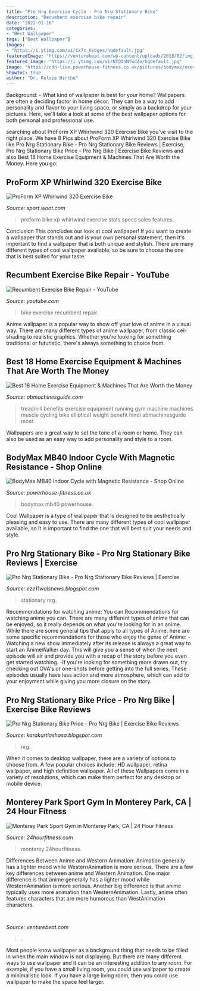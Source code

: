 ```yaml
---
title: "Pro Nrg Exercise Cycle : Pro Nrg Stationary Bike"
description: "Recumbent exercise bike repair"
date: "2022-01-16"
categories:
- "Best Wallpaper"
tags: ["Best Wallpaper"]
images:
- "https://i.ytimg.com/vi/Cx7c_Ksbges/hqdefault.jpg"
featuredImage: "https://venturebeat.com/wp-content/uploads/2018/02/img_0049.jpg?w=800"
featured_image: "https://i.ytimg.com/vi/NfQQhNYwdZo/hqdefault.jpg"
image: "https://cdn-live.powerhouse-fitness.co.uk/pictures/bodymax/exercise_bikes/CVEB2709/BodyMax_MB40_hero1_1600_1600.jpg"
ShowToc: true
author: "Dr. Kelsie Hirthe"
---
```



Background: - What kind of wallpaper is best for your home?
Wallpapers are often a deciding factor in home décor. They can be a way to add personality and flavor to your living space, or simply as a backdrop for your pictures. Here, we'll take a look at some of the best wallpaper options for both personal and professional use.

	

		
searching about ProForm XP Whirlwind 320 Exercise Bike you've visit to the right place. We have 8 Pics about ProForm XP Whirlwind 320 Exercise Bike like Pro Nrg Stationary Bike - Pro Nrg Stationary Bike Reviews | Exercise, Pro Nrg Stationary Bike Price - Pro Nrg Bike | Exercise Bike Reviews and also Best 18 Home Exercise Equipment &amp; Machines That Are Worth the Money. Here you go:
		
    
## ProForm XP Whirlwind 320 Exercise Bike

<img loading=lazy src="https://d3gqasl9vmjfd8.cloudfront.net/0502dbde-9432-418d-9ce7-bbcdf940185d.jpg" onerror="this.onerror=null;this.src='https://tse4.mm.bing.net/th?id=OIP.VQmZwRAHxXMkjZNDM3-srAHaFj&amp;pid=15.1';" alt="ProForm XP Whirlwind 320 Exercise Bike">

_Source: sport.woot.com_

>proform bike xp whirlwind exercise stats specs sales features. 

	

Conclusion
This concludes our look at cool wallpaper! If you want to create a wallpaper that stands out and is your own personal statement, then it's important to find a wallpaper that is both unique and stylish. There are many different types of cool wallpaper available, so be sure to choose the one that is best suited for your taste.

    
## Recumbent Exercise Bike Repair - YouTube

<img loading=lazy src="https://i.ytimg.com/vi/qdlF_v6Vpdw/maxresdefault.jpg" onerror="this.onerror=null;this.src='https://tse3.mm.bing.net/th?id=OIP.Qqa5hfxpg7Ol4Wqfz5WWEwHaEK&amp;pid=15.1';" alt="Recumbent Exercise Bike Repair - YouTube">

_Source: youtube.com_

>bike exercise recumbent repair. 

	

Anime wallpaper is a popular way to show off your love of anime in a visual way. There are many different types of anime wallpaper, from classic cel-shading to realistic graphics. Whether you're looking for something traditional or futuristic, there's always something to choice from.

    
## Best 18 Home Exercise Equipment &amp; Machines That Are Worth The Money

<img loading=lazy src="https://abmachinesguide.com/wp-content/uploads/2014/03/treadmill-benefits.png" onerror="this.onerror=null;this.src='https://tse2.mm.bing.net/th?id=OIP.CnD6NJhCXDp0yQyMB4mFgQHaIa&amp;pid=15.1';" alt="Best 18 Home Exercise Equipment &amp; Machines That Are Worth the Money">

_Source: abmachinesguide.com_

>treadmill benefits exercise equipment running gym machine machines muscle cycling bike elliptical weight benefit hindi abmachinesguide most. 

	

Wallpapers are a great way to set the tone of a room or home. They can also be used as an easy way to add personality and style to a room.

    
## BodyMax MB40 Indoor Cycle With Magnetic Resistance - Shop Online

<img loading=lazy src="https://cdn-live.powerhouse-fitness.co.uk/pictures/bodymax/exercise_bikes/CVEB2709/BodyMax_MB40_hero1_1600_1600.jpg" onerror="this.onerror=null;this.src='https://tse1.mm.bing.net/th?id=OIP.BU7od7DFv-QkKcQXccZc5gHaHa&amp;pid=15.1';" alt="BodyMax MB40 Indoor Cycle with Magnetic Resistance - Shop Online">

_Source: powerhouse-fitness.co.uk_

>bodymax mb40 powerhouse. 

	

Cool Wallpaper is a type of wallpaper that is designed to be aesthetically pleasing and easy to use. There are many different types of cool wallpaper available, so it is important to find the one that will best suit your needs and style.

    
## Pro Nrg Stationary Bike - Pro Nrg Stationary Bike Reviews | Exercise

<img loading=lazy src="https://i.ytimg.com/vi/Cx7c_Ksbges/hqdefault.jpg" onerror="this.onerror=null;this.src='https://tse1.mm.bing.net/th?id=OIP.n9_0n9Rg-QLTyniwvcmxTQHaFj&amp;pid=15.1';" alt="Pro Nrg Stationary Bike - Pro Nrg Stationary Bike Reviews | Exercise">

_Source: eze11walsnews.blogspot.com_

>stationary nrg. 

	

Recommendations for watching anime: You can
Recommendations for watching anime you can. There are many different types of anime that can be enjoyed, so it really depends on what you're looking for in an anime. While there are some general tips that apply to all types of Anime, here are some specific recommendations for those who enjoy the genre of Anime: 
-Watching a new show immediately after its release is always a great way to start an AnimeWalker day. This will give you a sense of when the next episode will air and provide you with a recap of the story before you even get started watching. 
-If you're looking for something more drawn out, try checking out OVA's or one-shots before getting into the full series. These episodes usually have less action and more atmosphere, which can add to your enjoyment while giving you more closure on the story.

    
## Pro Nrg Stationary Bike Price - Pro Nrg Bike | Exercise Bike Reviews

<img loading=lazy src="https://i.ytimg.com/vi/NfQQhNYwdZo/hqdefault.jpg" onerror="this.onerror=null;this.src='https://tse3.mm.bing.net/th?id=OIP.9kfkAUsV5FC_geUzgsUo6wHaFj&amp;pid=15.1';" alt="Pro Nrg Stationary Bike Price - Pro Nrg Bike | Exercise Bike Reviews">

_Source: karakurtlashasa.blogspot.com_

>nrg. 

	

When it comes to desktop wallpaper, there are a variety of options to choose from. A few popular choices include: HD wallpaper, retina wallpaper, and high definition wallpaper. All of these Wallpapers come in a variety of resolutions, which can make them perfect for any desktop or mobile device. 

    
## Monterey Park Sport Gym In Monterey Park, CA | 24 Hour Fitness

<img loading=lazy src="http://www.24hourfitness.com/content/dam/24-hour-fitness/images/clubs/club_slideshows/867/album1/large/image6.jpg" onerror="this.onerror=null;this.src='https://tse3.mm.bing.net/th?id=OIP.x9VHja4KWeGjhUraesR-gwAAAA&amp;pid=15.1';" alt="Monterey Park Sport Gym in Monterey Park, CA | 24 Hour Fitness">

_Source: 24hourfitness.com_

>monterey 24hourfitness. 

	

Differences Between Anime and Western Animation: Animation generally has a lighter mood while WesternAnimation is more serious.
There are a few key differences between anime and Western Animation. One major difference is that anime generally has a lighter mood while WesternAnimation is more serious. Another big difference is that anime typically uses more animation than WesternAnimation. Lastly, anime often features characters that are more humorous than WestAnimation characters.

    
## 

<img loading=lazy src="https://venturebeat.com/wp-content/uploads/2018/02/img_0049.jpg?w=800" onerror="this.onerror=null;this.src='https://tse2.mm.bing.net/th?id=OIP.QnF0ZZlpbP2o79z0wQNX7AHaEK&amp;pid=15.1';" alt="">

_Source: venturebeat.com_

>. 

	

Most people know wallpaper as a background thing that needs to be filled in when the main window is not displaying. But there are many different ways to use wallpaper and it can be an interesting addition to any room. For example, if you have a small living room, you could use wallpaper to create a minimalistic look. If you have a large living room, then you could use wallpaper to make the space feel larger.

